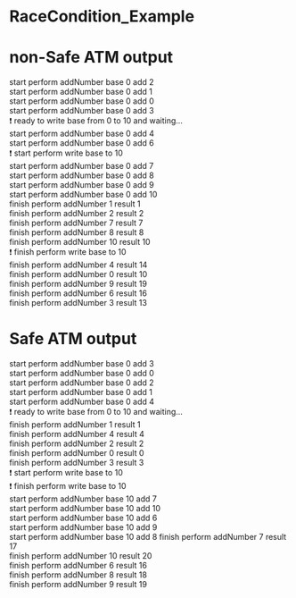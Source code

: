 # RaceCondition_Example

# non-Safe ATM output

start perform addNumber base 0 add 2  
start perform addNumber base 0 add 1  
start perform addNumber base 0 add 0  
start perform addNumber base 0 add 3  
:exclamation: ready to write base from 0 to 10 and waiting...  
start perform addNumber base 0 add 4  
start perform addNumber base 0 add 6  
:exclamation: start perform write base to 10    
start perform addNumber base 0 add 7  
start perform addNumber base 0 add 8  
start perform addNumber base 0 add 9  
start perform addNumber base 0 add 10  
finish perform addNumber 1 result 1  
finish perform addNumber 2 result 2  
finish perform addNumber 7 result 7  
finish perform addNumber 8 result 8  
finish perform addNumber 10 result 10  
:exclamation: finish perform write base to 10  
finish perform addNumber 4 result 14  
finish perform addNumber 0 result 10  
finish perform addNumber 9 result 19  
finish perform addNumber 6 result 16  
finish perform addNumber 3 result 13  
# Safe ATM output  
start perform addNumber base 0 add 3  
start perform addNumber base 0 add 0  
start perform addNumber base 0 add 2  
start perform addNumber base 0 add 1  
start perform addNumber base 0 add 4  
:exclamation: ready to write base from 0 to 10 and waiting...  
finish perform addNumber 1 result 1  
finish perform addNumber 4 result 4  
finish perform addNumber 2 result 2  
finish perform addNumber 0 result 0  
finish perform addNumber 3 result 3  
:exclamation: start perform write base to 10  
:exclamation: finish perform write base to 10    
start perform addNumber base 10 add 7  
start perform addNumber base 10 add 10  
start perform addNumber base 10 add 6  
start perform addNumber base 10 add 9  
start perform addNumber base 10 add 8
finish perform addNumber 7 result 17  
finish perform addNumber 10 result 20  
finish perform addNumber 6 result 16  
finish perform addNumber 8 result 18  
finish perform addNumber 9 result 19  
